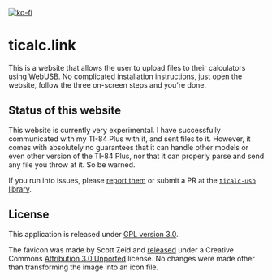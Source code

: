 [![ko-fi](https://ko-fi.com/img/githubbutton_sm.svg)](https://ko-fi.com/T6T0DOOWP)

# ticalc.link

This is a website that allows the user to upload files to their calculators
using WebUSB. No complicated installation instructions, just open the website,
follow the three on-screen steps and you're done.

## Status of this website

This website is currently very experimental. I have successfully communicated
with my TI-84 Plus with it, and sent files to it. However, it comes with
absolutely no guarantees that it can handle other models or even other version
of the TI-84 Plus, nor that it can properly parse and send any file you throw at
it. So be warned.

If you run into issues, please
[report them](https://github.com/Timendus/ticalc-usb/issues/new) or submit a PR
at the [`ticalc-usb` library](https://github.com/Timendus/ticalc-usb).

## License

This application is released under [GPL version 3.0](LICENSE).

The favicon was made by Scott Zeid and
[released](https://commons.wikimedia.org/wiki/File:Calculator-ti-84-plus-silver-edition.svg#Licensing)
under a Creative Commons [Attribution 3.0 Unported](https://creativecommons.org/licenses/by/3.0/deed.en)
license. No changes were made other than transforming the image into an icon file.
